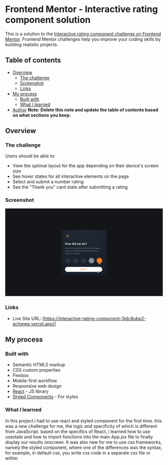 # Frontend Mentor - Interactive rating component solution

This is a solution to the [Interactive rating component challenge on Frontend Mentor](https://www.frontendmentor.io/challenges/interactive-rating-component-koxpeBUmI). Frontend Mentor challenges help you improve your coding skills by building realistic projects.

## Table of contents

- [Overview](#overview)
  - [The challenge](#the-challenge)
  - [Screenshot](#screenshot)
  - [Links](#links)
- [My process](#my-process)
  - [Built with](#built-with)
  - [What I learned](#what-i-learned)
- [Author](#author)
  **Note: Delete this note and update the table of contents based on what sections you keep.**

## Overview

### The challenge

Users should be able to:

- View the optimal layout for the app depending on their device's screen size
- See hover states for all interactive elements on the page
- Select and submit a number rating
- See the "Thank you" card state after submitting a rating

### Screenshot

![](./resources/design/active-states.jpg)

### Links

- Live Site URL: [https://interactive-rating-component-3idc8ubp2-achiewe.vercel.app/]

## My process

### Built with

- Semantic HTML5 markup
- CSS custom properties
- Flexbox
- Mobile-first workflow
- Responsive web design
- [React](https://reactjs.org/) - JS library
- [Styled Components](https://styled-components.com/) - For styles

### What I learned

In this project i had to use react and styled component for the first time. this was a new challenge for me, the logic and specificity of which is different from JavaScript. based on the specifics of React, i learned how to use usestate and how to import functions into the main App.jsx file to finally display our results onscreen. It was also new for me to use css frameworks, namely the styled component, where one of the differences was the syntax, for example, in default css, you write css code in a separate css file or within <style> tags in the HTML document. in styled components, you write the styles in javascript code using a special syntax that allows you to create css rules using tagged template literals.

## Author

- Github - [achiewe](https://github.com/achiewe)
- LinkedIn - [achi mamukashvili](https://www.linkedin.com/in/achi-mamukashvili-721928263/)
